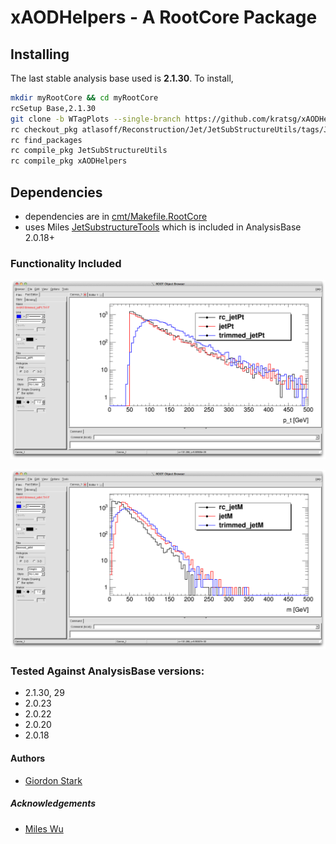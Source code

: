 # xAODHelpers - A RootCore Package

## Installing
The last stable analysis base used is **2.1.30**. To install,
```bash
mkdir myRootCore && cd myRootCore
rcSetup Base,2.1.30
git clone -b WTagPlots --single-branch https://github.com/kratsg/xAODHelpers.git
rc checkout_pkg atlasoff/Reconstruction/Jet/JetSubStructureUtils/tags/JetSubStructureUtils-00-02-08
rc find_packages
rc compile_pkg JetSubStructureUtils
rc compile_pkg xAODHelpers
```

## Dependencies
 - dependencies are in [cmt/Makefile.RootCore](cmt/Makefile.RootCore)
 - uses Miles [JetSubstructureTools](https://github.com/mileswu/JetSubstructureTools) which is included in AnalysisBase 2.0.18+

### Functionality Included

![Jet Transverse Momentum for AntiKt10 reclustered jets, AntiKt10LCTopo jets, and AntiKt10 trimmed jets](/data/jet_pts.png?raw=true "Jet Pts")

![Jet Masses for AntiKt10 reclustered jets, AntiKt10LCTopo jets, and AntiKt10 trimmed jets](/data/jet_masses.png?raw=true "Jet Masses")

### Tested Against AnalysisBase versions:
 - 2.1.30, 29
 - 2.0.23
 - 2.0.22
 - 2.0.20
 - 2.0.18

#### Authors
- [Giordon Stark](https://github.com/kratsg)

##### Acknowledgements
- [Miles Wu](https://github.com/mileswu)
